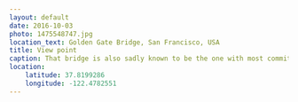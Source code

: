 ```yaml
---
layout: default
date: 2016-10-03
photo: 1475548747.jpg
location_text: Golden Gate Bridge, San Francisco, USA
title: View point
caption: That bridge is also sadly known to be the one with most commited suicide in the United States. In the background of the picture, the city of San Francisco.
location:
    latitude: 37.8199286
    longitude: -122.4782551
---
```

